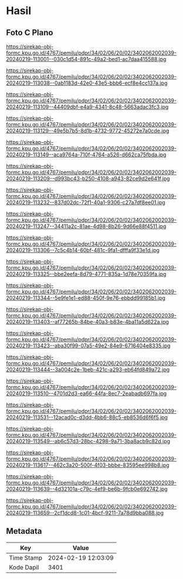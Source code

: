 # Hasil

## Foto C Plano

https://sirekap-obj-formc.kpu.go.id/4767/pemilu/pdpr/34/02/06/20/02/3402062002039-20240219-113001--030c1d54-891c-49a2-bed1-ac7daa415588.jpg

https://sirekap-obj-formc.kpu.go.id/4767/pemilu/pdpr/34/02/06/20/02/3402062002039-20240219-113038--0ab1183d-42e0-43e5-bbb6-ecf8e4cc137a.jpg

https://sirekap-obj-formc.kpu.go.id/4767/pemilu/pdpr/34/02/06/20/02/3402062002039-20240219-113109--44409dbf-e4a9-4341-8c48-5663adac3fc3.jpg

https://sirekap-obj-formc.kpu.go.id/4767/pemilu/pdpr/34/02/06/20/02/3402062002039-20240219-113129--49e5b7b5-8d1b-4732-9772-45272e7a0cde.jpg

https://sirekap-obj-formc.kpu.go.id/4767/pemilu/pdpr/34/02/06/20/02/3402062002039-20240219-113149--aca9764a-710f-4764-a526-d662ca75fbda.jpg

https://sirekap-obj-formc.kpu.go.id/4767/pemilu/pdpr/34/02/06/20/02/3402062002039-20240219-113209--d993bc43-b250-4108-a943-82ce9d2e641f.jpg

https://sirekap-obj-formc.kpu.go.id/4767/pemilu/pdpr/34/02/06/20/02/3402062002039-20240219-113232--837d02dc-72f1-40a1-9306-c27a7df8ee01.jpg

https://sirekap-obj-formc.kpu.go.id/4767/pemilu/pdpr/34/02/06/20/02/3402062002039-20240219-113247--34411a2c-81ae-4d98-8b26-9d66e88f4511.jpg

https://sirekap-obj-formc.kpu.go.id/4767/pemilu/pdpr/34/02/06/20/02/3402062002039-20240219-113306--7c5c4b14-60bf-481c-9fa1-dfffa9f33e1d.jpg

https://sirekap-obj-formc.kpu.go.id/4767/pemilu/pdpr/34/02/06/20/02/3402062002039-20240219-113325--bbe2eefa-8d79-4771-835a-1d78e70359fa.jpg

https://sirekap-obj-formc.kpu.go.id/4767/pemilu/pdpr/34/02/06/20/02/3402062002039-20240219-113344--5e9fe1e1-ed88-450f-9e76-ebbdd99185b1.jpg

https://sirekap-obj-formc.kpu.go.id/4767/pemilu/pdpr/34/02/06/20/02/3402062002039-20240219-113403--af77265b-84be-40a3-b83e-4ba11a5d622a.jpg

https://sirekap-obj-formc.kpu.go.id/4767/pemilu/pdpr/34/02/06/20/02/3402062002039-20240219-113423--aba30f99-07a5-49e2-84e9-6716404e8335.jpg

https://sirekap-obj-formc.kpu.go.id/4767/pemilu/pdpr/34/02/06/20/02/3402062002039-20240219-113444--3a004c2e-1beb-421c-a293-eb64fd849a72.jpg

https://sirekap-obj-formc.kpu.go.id/4767/pemilu/pdpr/34/02/06/20/02/3402062002039-20240219-113510--4701d2d3-ea66-44fa-8ec7-2eabadb697fa.jpg

https://sirekap-obj-formc.kpu.go.id/4767/pemilu/pdpr/34/02/06/20/02/3402062002039-20240219-113531--12acad0c-d3dd-4bb6-88c5-eb8536d6f6f5.jpg

https://sirekap-obj-formc.kpu.go.id/4767/pemilu/pdpr/34/02/06/20/02/3402062002039-20240219-113549--ab6c57d3-28bc-4298-9a71-3ba8acb9c82d.jpg

https://sirekap-obj-formc.kpu.go.id/4767/pemilu/pdpr/34/02/06/20/02/3402062002039-20240219-113617--462c3a20-500f-4f03-bbbe-83595ee998b8.jpg

https://sirekap-obj-formc.kpu.go.id/4767/pemilu/pdpr/34/02/06/20/02/3402062002039-20240219-113639--4d32101a-c79c-4ef9-be6b-9fcb0e692742.jpg

https://sirekap-obj-formc.kpu.go.id/4767/pemilu/pdpr/34/02/06/20/02/3402062002039-20240219-113659--2cf1dcd8-1c01-4bcf-9211-7a78d9bba088.jpg


## Metadata

| Key        | Value               |
| ---------- | ------------------- |
| Time Stamp | 2024-02-19 12:03:09 |
| Kode Dapil | 3401                |



